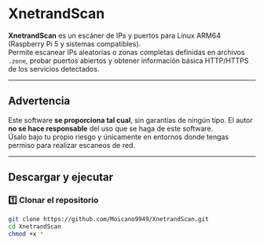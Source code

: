 # XnetrandScan

**XnetrandScan** es un escáner de IPs y puertos para Linux ARM64 (Raspberry Pi 5 y sistemas compatibles).  
Permite escanear IPs aleatorias o zonas completas definidas en archivos `.zone`, probar puertos abiertos y obtener información básica HTTP/HTTPS de los servicios detectados.  

---

## Advertencia

Este software **se proporciona tal cual**, sin garantías de ningún tipo. El autor **no se hace responsable** del uso que se haga de este software.  
Úsalo bajo tu propio riesgo y únicamente en entornos donde tengas permiso para realizar escaneos de red.

---

## Descargar y ejecutar

### 1️⃣ Clonar el repositorio
```bash
git clone https://github.com/Moicano9949/XnetrandScan.git
cd XnetrandScan
chmod +x *
